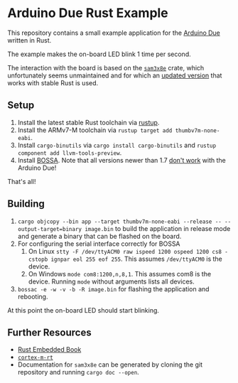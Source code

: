 # Arduino Due Rust Example

This repository contains a small example application for the [Arduino
Due](https://store.arduino.cc/arduino-due) written in Rust.

The example makes the on-board LED blink 1 time per second.

The interaction with the board is based on the
[`sam3x8e`](https://crates.io/crates/sam3x8e) crate, which unfortunately seems
unmaintained and for which an [updated version](https://github.com/sdroege/sam3x8e)
that works with stable Rust is used.

## Setup

 1. Install the latest stable Rust toolchain via [rustup](https://rustup.rs).
 2. Install the ARMv7-M toolchain via `rustup target add thumbv7m-none-eabi`.
 3. Install `cargo-binutils` via `cargo install cargo-binutils` and `rustup
    component add llvm-tools-preview`.
 4. Install [BOSSA](https://github.com/shumatech/BOSSA). Note that all
    versions newer than 1.7 [don't work](https://github.com/shumatech/BOSSA/issues/125)
    with the Arduino Due!

That's all!

## Building

 1. `cargo objcopy --bin app --target thumbv7m-none-eabi --release --
    --output-target=binary image.bin` to build the application in release mode
    and generate a binary that can be flashed on the board.
 2. For configuring the serial interface correctly for BOSSA
    1. On Linux `stty -F /dev/ttyACM0 raw ispeed 1200 ospeed 1200 cs8
       -cstopb ignpar eol 255 eof 255`. This assumes `/dev/ttyACM0` is the
       device.
    2. On Windows `mode com8:1200,n,8,1`. This assumes com8 is the device.
       Running `mode` without arguments lists all devices.
 3. `bossac -e -w -v -b -R image.bin` for flashing the application and
    rebooting.

At this point the on-board LED should start blinking.

## Further Resources

 * [Rust Embedded Book](https://rust-embedded.github.io/book/)
 * [`cortex-m-rt`](https://rust-embedded.github.io/cortex-m-rt/0.6.1/cortex_m_rt/index.html)
 * Documentation for `sam3x8e` can be generated by cloning the git repository
   and running `cargo doc --open`.
